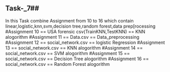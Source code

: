 ## Task-_7##
In this Task combine Assignment from 10 to 16 which contain linear,logistic,knn,svm,decision tree,random forest,data prep[rocessing
#Assignment 10 == USA forensic csv(TrainKNN,TestKNN) == KNN alogorithm
#Assignment 11 == Data.csv == Data_preprocessing
#Assignment 12 == social_network.csv == logistic Regression
#Assignment 13 == social_network.csv == KNN alogorithm
#Assignment 14 == social_network.csv == SVM alogorithm
#Assignment 15 == social_network.csv == Decision Tree alogorithm
#Assignment 16 == social_network.csv == Random Forest alogorithm
